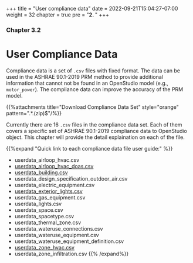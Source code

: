 +++
title = "User compliance data"
date = 2022-09-21T15:04:27-07:00
weight = 32
chapter = true
pre = "<b>2. </b>"
+++

### Chapter 3.2

# User Compliance Data

Compliance data is a set of `.csv` files with fixed format. The data can be used in the ASHRAE 90.1-2019 PRM method to provide additional information that cannot not be found in an OpenStudio model (e.g., `motor_power`). The compliance data can improve the accuracy of the PRM model.

{{%attachments title="Download Compliance Data Set" style="orange" pattern=".*\.(zip)$"/%}}

Currently there are 16 `.csv` files in the compliance data set. Each of them covers a specific set of ASHRAE 90.1-2019 compliance data to OpenStudio object. This chapter will provide the detail explaination on each of the file.

{{%expand "Quick link to each compliance data file user guide:" %}}

- userdata_airloop_hvac.csv
- [userdata_airloop_hvac_doas.csv](/BEM-for-PRM/user_guide/add_compliance_data/user_data_airloop_hvac_doas)
- [userdata_building.csv](/BEM-for-PRM/user_guide/add_compliance_data/user_data_building)
- userdata_design_specification_outdoor_air.csv
- userdata_electric_equipment.csv
- [userdata_exterior_lights.csv](/BEM-for-PRM/user_guide/add_compliance_data/user_data_exterior_lights)
- userdata_gas_equipment.csv
- userdata_lights.csv
- userdata_space.csv
- userdata_spacetype.csv
- userdata_thermal_zone.csv
- userdata_wateruse_connections.csv
- userdata_wateruse_equipment.csv
- userdata_wateruse_equipment_definition.csv
- [userdata_zone_hvac.csv](/BEM-for-PRM/user_guide/add_compliance_data/user_data_zone_hvac)
- userdata_zone_infiltration.csv
  {{% /expand%}}
